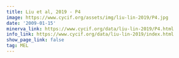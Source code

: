 ```yaml
---
title: Liu et al, 2019 - P4
image: https://www.cycif.org/assets/img/liu-lin-2019/P4.jpg
date: '2009-01-15'
minerva_link: https://www.cycif.org/data/liu-lin-2019/P4.html
info_link: https://www.cycif.org/data/liu-lin-2019/index.html
show_page_link: false
tag: MEL
---
```

